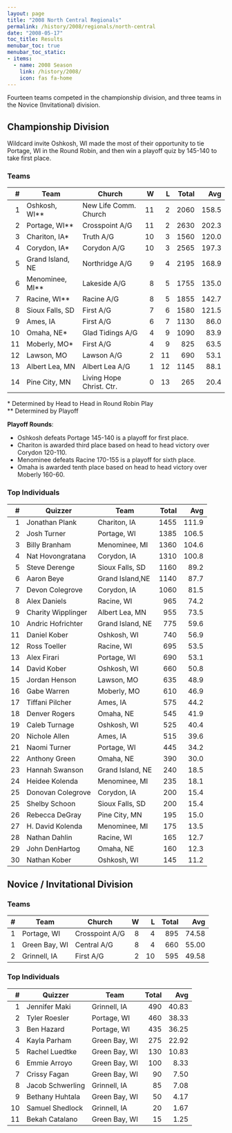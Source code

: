 ```yaml
---
layout: page
title: "2008 North Central Regionals"
permalink: /history/2008/regionals/north-central
date: "2008-05-17"
toc_title: Results
menubar_toc: true
menubar_toc_static:
- items:
  - name: 2008 Season
    link: /history/2008/
    icon: fas fa-home
---
```


Fourteen teams competed in the championship division, and three teams in the Novice (Invitational) division.

## Championship Division

Wildcard invite Oshkosh, WI made the most of their opportunity to tie Portage, WI in the Round Robin, and then win a playoff quiz by 145-140 to take first place.

### Teams

|    # | Team             | Church                   |    W |    L | Total |   Avg |
| ---: | ---------------- | ------------------------ | ---: | ---: | ----: | ----: |
|    1 | Oshkosh, WI**    | New Life Comm. Church    |   11 |    2 |  2060 | 158.5 |
|    2 | Portage, WI**    | Crosspoint A/G           |   11 |    2 |  2630 | 202.3 |
|    3 | Chariton, IA*    | Truth A/G                |   10 |    3 |  1560 | 120.0 |
|    4 | Corydon, IA*     | Corydon A/G              |   10 |    3 |  2565 | 197.3 |
|    5 | Grand Island, NE | Northridge A/G           |    9 |    4 |  2195 | 168.9 |
|    6 | Menominee, MI**  | Lakeside A/G             |    8 |    5 |  1755 | 135.0 |
|    7 | Racine, WI**     | Racine A/G               |    8 |    5 |  1855 | 142.7 |
|    8 | Sioux Falls, SD  | First A/G                |    7 |    6 |  1580 | 121.5 |
|    9 | Ames, IA         | First A/G                |    6 |    7 |  1130 |  86.0 |
|   10 | Omaha, NE*       | Glad Tidings A/G         |    4 |    9 |  1090 |  83.9 |
|   11 | Moberly, MO*     | First A/G                |    4 |    9 |   825 |  63.5 |
|   12 | Lawson, MO       | Lawson A/G               |    2 |   11 |   690 |  53.1 |
|   13 | Albert Lea, MN   | Albert Lea A/G           |    1 |   12 |  1145 |  88.1 |
|   14 | Pine City, MN    | Living Hope Christ. Ctr. |    0 |   13 |   265 |  20.4 |

\*    Determined by Head to Head in Round Robin Play\
\*\*    Determined by Playoff

**Playoff Rounds**:
* Oshkosh defeats Portage 145-140 is a playoff for first place.
* Chariton is awarded third place based on head to head victory over Corydon 120-110.
* Menominee defeats Racine 170-155 is a playoff for sixth place.
* Omaha is awarded tenth place based on head to head victory over Moberly 160-60.

### Top Individuals

|    # | Quizzer            | Team             | Total |   Avg |
| ---: | ------------------ | ---------------- | ----: | ----: |
|    1 | Jonathan Plank     | Chariton, IA     |  1455 | 111.9 |
|    2 | Josh Turner        | Portage, WI      |  1385 | 106.5 |
|    3 | Billy Branham      | Menominee, MI    |  1360 | 104.6 |
|    4 | Nat Hovongratana   | Corydon, IA      |  1310 | 100.8 |
|    5 | Steve Derenge      | Sioux Falls, SD  |  1160 |  89.2 |
|    6 | Aaron Beye         | Grand Island,NE  |  1140 |  87.7 |
|    7 | Devon Colegrove    | Corydon, IA      |  1060 |  81.5 |
|    8 | Alex Daniels       | Racine, WI       |   965 |  74.2 |
|    9 | Charity Wipplinger | Albert Lea, MN   |   955 |  73.5 |
|   10 | Andric Hofrichter  | Grand Island, NE |   775 |  59.6 |
|   11 | Daniel Kober       | Oshkosh, WI      |   740 |  56.9 |
|   12 | Ross Toeller       | Racine, WI       |   695 |  53.5 |
|   13 | Alex Firari        | Portage, WI      |   690 |  53.1 |
|   14 | David Kober        | Oshkosh, WI      |   660 |  50.8 |
|   15 | Jordan Henson      | Lawson, MO       |   635 |  48.9 |
|   16 | Gabe Warren        | Moberly, MO      |   610 |  46.9 |
|   17 | Tiffani Pilcher    | Ames, IA         |   575 |  44.2 |
|   18 | Denver Rogers      | Omaha, NE        |   545 |  41.9 |
|   19 | Caleb Turnage      | Oshkosh, WI      |   525 |  40.4 |
|   20 | Nichole Allen      | Ames, IA         |   515 |  39.6 |
|   21 | Naomi Turner       | Portage, WI      |   445 |  34.2 |
|   22 | Anthony Green      | Omaha, NE        |   390 |  30.0 |
|   23 | Hannah Swanson     | Grand Island, NE |   240 |  18.5 |
|   24 | Heidee Kolenda     | Menominee, MI    |   235 |  18.1 |
|   25 | Donovan Colegrove  | Corydon, IA      |   200 |  15.4 |
|   25 | Shelby Schoon      | Sioux Falls, SD  |   200 |  15.4 |
|   26 | Rebecca DeGray     | Pine City, MN    |   195 |  15.0 |
|   27 | H. David Kolenda   | Menominee, MI    |   175 |  13.5 |
|   28 | Nathan Dahlin      | Racine, WI       |   165 |  12.7 |
|   29 | John DenHartog     | Omaha, NE        |   160 |  12.3 |
|   30 | Nathan Kober       | Oshkosh, WI      |   145 |  11.2 |

## Novice / Invitational Division

### Teams

|    # | Team          | Church         |    W |    L | Total |   Avg |
| ---: | ------------- | -------------- | ---: | ---: | ----: | ----: |
|    1 | Portage, WI   | Crosspoint A/G |    8 |    4 |   895 | 74.58 |
|    1 | Green Bay, WI | Central A/G    |    8 |    4 |   660 | 55.00 |
|    2 | Grinnell, IA  | First A/G      |    2 |   10 |   595 | 49.58 |

### Top Individuals

|    # | Quizzer          | Team          | Total |   Avg |
| ---: | ---------------- | ------------- | ----: | ----: |
|    1 | Jennifer Maki    | Grinnell, IA  |   490 | 40.83 |
|    2 | Tyler Roesler    | Portage, WI   |   460 | 38.33 |
|    3 | Ben Hazard       | Portage, WI   |   435 | 36.25 |
|    4 | Kayla Parham     | Green Bay, WI |   275 | 22.92 |
|    5 | Rachel Luedtke   | Green Bay, WI |   130 | 10.83 |
|    6 | Emmie Arroyo     | Green Bay, WI |   100 |  8.33 |
|    7 | Crissy Fagan     | Green Bay, WI |    90 |  7.50 |
|    8 | Jacob Schwerling | Grinnell, IA  |    85 |  7.08 |
|    9 | Bethany Huhtala  | Green Bay, WI |    50 |  4.17 |
|   10 | Samuel Shedlock  | Grinnell, IA  |    20 |  1.67 |
|   11 | Bekah Catalano   | Green Bay, WI |    15 |  1.25 |

